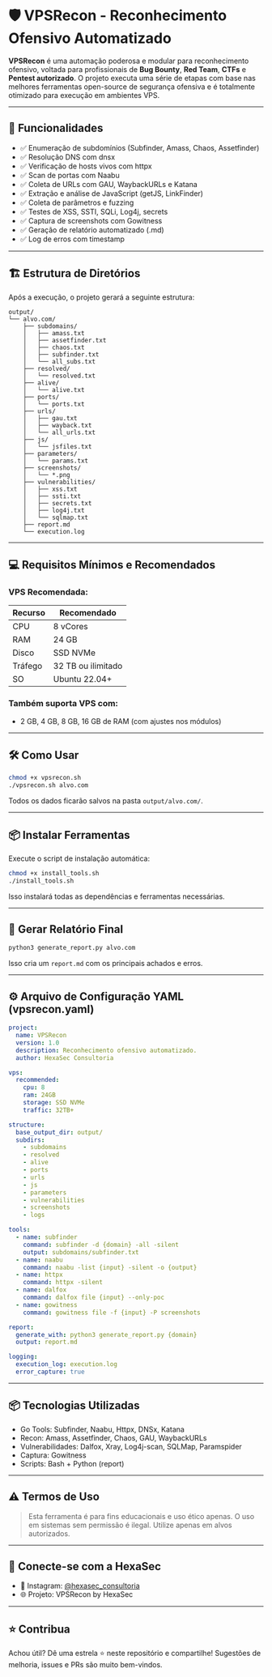 # 🛡️ VPSRecon - Reconhecimento Ofensivo Automatizado

**VPSRecon** é uma automação poderosa e modular para reconhecimento ofensivo, voltada para profissionais de **Bug Bounty**, **Red Team**, **CTFs** e **Pentest autorizado**. O projeto executa uma série de etapas com base nas melhores ferramentas open-source de segurança ofensiva e é totalmente otimizado para execução em ambientes VPS.

---

## 🚀 Funcionalidades

- ✅ Enumeração de subdomínios (Subfinder, Amass, Chaos, Assetfinder)
- ✅ Resolução DNS com dnsx
- ✅ Verificação de hosts vivos com httpx
- ✅ Scan de portas com Naabu
- ✅ Coleta de URLs com GAU, WaybackURLs e Katana
- ✅ Extração e análise de JavaScript (getJS, LinkFinder)
- ✅ Coleta de parâmetros e fuzzing
- ✅ Testes de XSS, SSTI, SQLi, Log4j, secrets
- ✅ Captura de screenshots com Gowitness
- ✅ Geração de relatório automatizado (.md)
- ✅ Log de erros com timestamp

---

## 🏗️ Estrutura de Diretórios

Após a execução, o projeto gerará a seguinte estrutura:

```
output/
└── alvo.com/
    ├── subdomains/
    │   ├── amass.txt
    │   ├── assetfinder.txt
    │   ├── chaos.txt
    │   ├── subfinder.txt
    │   └── all_subs.txt
    ├── resolved/
    │   └── resolved.txt
    ├── alive/
    │   └── alive.txt
    ├── ports/
    │   └── ports.txt
    ├── urls/
    │   ├── gau.txt
    │   ├── wayback.txt
    │   └── all_urls.txt
    ├── js/
    │   └── jsfiles.txt
    ├── parameters/
    │   └── params.txt
    ├── screenshots/
    │   └── *.png
    ├── vulnerabilities/
    │   ├── xss.txt
    │   ├── ssti.txt
    │   ├── secrets.txt
    │   ├── log4j.txt
    │   └── sqlmap.txt
    ├── report.md
    └── execution.log
```

---

## 💻 Requisitos Mínimos e Recomendados

### VPS Recomendada:

| Recurso | Recomendado        |
| ------- | ------------------ |
| CPU     | 8 vCores           |
| RAM     | 24 GB              |
| Disco   | SSD NVMe           |
| Tráfego | 32 TB ou ilimitado |
| SO      | Ubuntu 22.04+      |

### Também suporta VPS com:

- 2 GB, 4 GB, 8 GB, 16 GB de RAM (com ajustes nos módulos)

---

## 🛠️ Como Usar

```bash
chmod +x vpsrecon.sh
./vpsrecon.sh alvo.com
```

Todos os dados ficarão salvos na pasta `output/alvo.com/`.

---

## 📦 Instalar Ferramentas

Execute o script de instalação automática:

```bash
chmod +x install_tools.sh
./install_tools.sh
```

Isso instalará todas as dependências e ferramentas necessárias.

---

## 📑 Gerar Relatório Final

```bash
python3 generate_report.py alvo.com
```

Isso cria um `report.md` com os principais achados e erros.

---

## ⚙️ Arquivo de Configuração YAML (vpsrecon.yaml)

```yaml
project:
  name: VPSRecon
  version: 1.0
  description: Reconhecimento ofensivo automatizado.
  author: HexaSec Consultoria

vps:
  recommended:
    cpu: 8
    ram: 24GB
    storage: SSD NVMe
    traffic: 32TB+

structure:
  base_output_dir: output/
  subdirs:
    - subdomains
    - resolved
    - alive
    - ports
    - urls
    - js
    - parameters
    - vulnerabilities
    - screenshots
    - logs

tools:
  - name: subfinder
    command: subfinder -d {domain} -all -silent
    output: subdomains/subfinder.txt
  - name: naabu
    command: naabu -list {input} -silent -o {output}
  - name: httpx
    command: httpx -silent
  - name: dalfox
    command: dalfox file {input} --only-poc
  - name: gowitness
    command: gowitness file -f {input} -P screenshots

report:
  generate_with: python3 generate_report.py {domain}
  output: report.md

logging:
  execution_log: execution.log
  error_capture: true
```

---

## 📦 Tecnologias Utilizadas

- Go Tools: Subfinder, Naabu, Httpx, DNSx, Katana
- Recon: Amass, Assetfinder, Chaos, GAU, WaybackURLs
- Vulnerabilidades: Dalfox, Xray, Log4j-scan, SQLMap, Paramspider
- Captura: Gowitness
- Scripts: Bash + Python (report)

---

## ⚠️ Termos de Uso

> Esta ferramenta é para fins educacionais e uso ético apenas. O uso em sistemas sem permissão é ilegal. Utilize apenas em alvos autorizados.

---

## 📡 Conecte-se com a HexaSec

- 📸 Instagram: [@hexasec\_consultoria](https://www.instagram.com/hexasec_consultoria)
- 🌐 Projeto: VPSRecon by HexaSec

---

## ⭐ Contribua

Achou útil? Dê uma estrela ⭐ neste repositório e compartilhe! Sugestões de melhoria, issues e PRs são muito bem-vindos.

